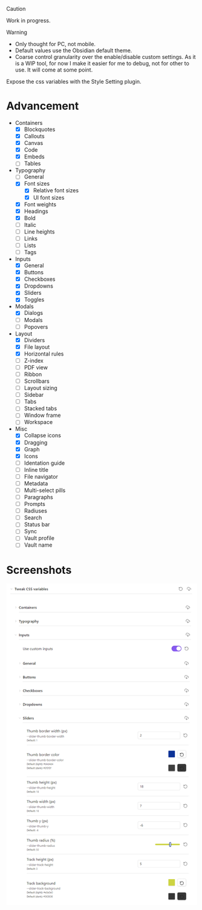 > [!CAUTION]
> Work in progress.

> [!WARNING]
> - Only thought for PC, not mobile.
> - Default values use the Obsidian default theme.
> - Coarse control granularity over the enable/disable custom settings. As it is a WIP tool, for now I make it easier for me to debug, not for other to use. It will come at some point.

Expose the css variables with the Style Setting plugin.

# Advancement

- Containers
  - [x] Blockquotes
  - [x] Callouts
  - [x] Canvas
  - [x] Code
  - [x] Embeds
  - [ ] Tables
- Typography
  - [ ] General
  - [x] Font sizes
    - [x] Relative font sizes
    - [x] UI font sizes
  - [x] Font weights
  - [x] Headings
  - [x] Bold
  - [ ] Italic
  - [ ] Line heights
  - [ ] Links
  - [ ] Lists
  - [ ] Tags
- Inputs
  - [x] General
  - [x] Buttons
  - [x] Checkboxes
  - [x] Dropdowns
  - [x] Sliders
  - [x] Toggles
- Modals
  - [x] Dialogs
  - [ ] Modals
  - [ ] Popovers
- Layout
  - [x] Dividers
  - [x] File layout
  - [x] Horizontal rules
  - [ ] Z-index
  - [ ] PDF view
  - [ ] Ribbon
  - [ ] Scrollbars
  - [ ] Layout sizing
  - [ ] Sidebar
  - [ ] Tabs
  - [ ] Stacked tabs
  - [ ] Window frame
  - [ ] Workspace
- Misc
  - [x] Collapse icons
  - [x] Dragging
  - [x] Graph
  - [x] Icons
  - [ ] Identation guide
  - [ ] Inline title
  - [ ] File navigator
  - [ ] Metadata
  - [ ] Multi-select pills
  - [ ] Paragraphs
  - [ ] Prompts
  - [ ] Radiuses
  - [ ] Search
  - [ ] Status bar
  - [ ] Sync
  - [ ] Vault profile
  - [ ] Vault name

# Screenshots

![settings](screenshots/settings.png)